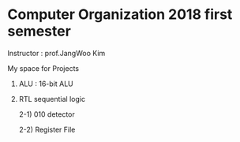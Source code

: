 # Computer Organization 2018 first semester

Instructor : prof.JangWoo Kim


My space for Projects

1. ALU : 16-bit ALU
2. RTL sequential logic

    2-1) 010 detector
  
    2-2) Register File
